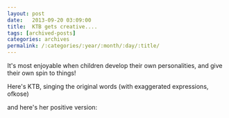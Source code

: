 ```yaml
---
layout: post
date:	2013-09-20 03:09:00
title:  KTB gets creative....
tags: [archived-posts]
categories: archives
permalink: /:categories/:year/:month/:day/:title/
---
```

It's most enjoyable when children develop their own personalities, and give their own spin to things!

Here's KTB, singing the original words (with exaggerated expressions, ofkose)

<lj-embed id="1042"/>

and here's her positive version:


<lj-embed id="1043"/>
